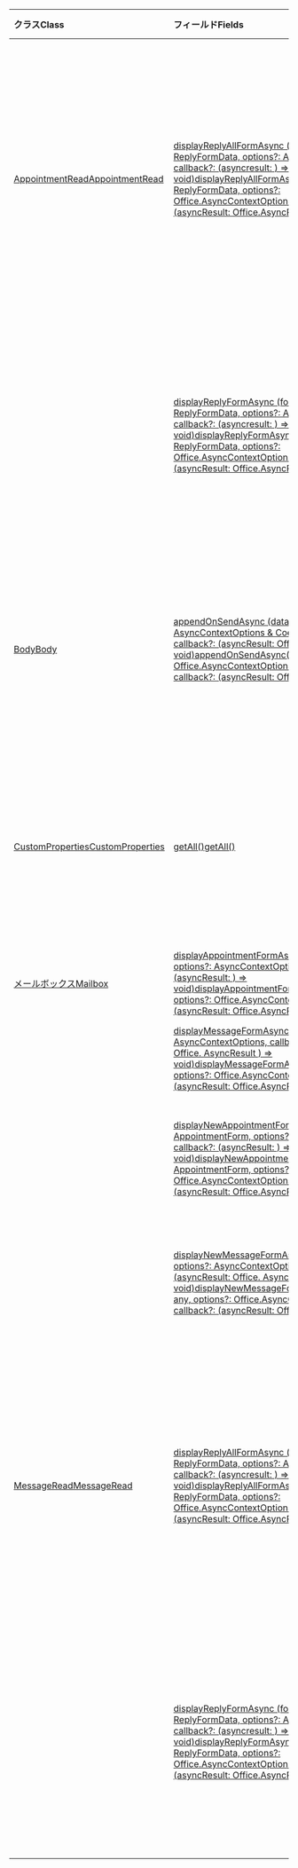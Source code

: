 | <span data-ttu-id="1a04e-101">クラス</span><span class="sxs-lookup"><span data-stu-id="1a04e-101">Class</span></span> | <span data-ttu-id="1a04e-102">フィールド</span><span class="sxs-lookup"><span data-stu-id="1a04e-102">Fields</span></span> | <span data-ttu-id="1a04e-103">説明</span><span class="sxs-lookup"><span data-stu-id="1a04e-103">Description</span></span> |
|:---|:---|:---|
|[<span data-ttu-id="1a04e-104">AppointmentRead</span><span class="sxs-lookup"><span data-stu-id="1a04e-104">AppointmentRead</span></span>](/javascript/api/outlook/outlook.appointmentread)|[<span data-ttu-id="1a04e-105">displayReplyAllFormAsync (formData: string \| ReplyFormData, options?: AsyncContextOptions, callback?: (asyncresult: <void> ) => void)</span><span class="sxs-lookup"><span data-stu-id="1a04e-105">displayReplyAllFormAsync(formData: string \| ReplyFormData, options?: Office.AsyncContextOptions, callback?: (asyncResult: Office.AsyncResult<void>) => void)</span></span>](/javascript/api/outlook/outlook.appointmentread#displayreplyallformasync-formdata--options--callback--asyncresult-)|<span data-ttu-id="1a04e-106">選択したメッセージの送信者とすべての受信者、または開催者およびすべての出席者を含む返信フォームが表示されます。</span><span class="sxs-lookup"><span data-stu-id="1a04e-106">Displays a reply form that includes either the sender and all recipients of the selected message or the organizer and all attendees of the</span></span>|
||[<span data-ttu-id="1a04e-107">displayReplyFormAsync (formData: string \| ReplyFormData, options?: AsyncContextOptions, callback?: (asyncresult: <void> ) => void)</span><span class="sxs-lookup"><span data-stu-id="1a04e-107">displayReplyFormAsync(formData: string \| ReplyFormData, options?: Office.AsyncContextOptions, callback?: (asyncResult: Office.AsyncResult<void>) => void)</span></span>](/javascript/api/outlook/outlook.appointmentread#displayreplyformasync-formdata--options--callback--asyncresult-)|<span data-ttu-id="1a04e-108">選択したメッセージの送信者のみ、または選択した予定の開催者のみを含む回答フォームが表示されます。</span><span class="sxs-lookup"><span data-stu-id="1a04e-108">Displays a reply form that includes only the sender of the selected message or the organizer of the selected appointment.</span></span>|
|[<span data-ttu-id="1a04e-109">Body</span><span class="sxs-lookup"><span data-stu-id="1a04e-109">Body</span></span>](/javascript/api/outlook/outlook.body)|[<span data-ttu-id="1a04e-110">appendOnSendAsync (data: string, options?: AsyncContextOptions & CoercionTypeOptions, callback?: (asyncResult: Office. AsyncResult <void> ) => void)</span><span class="sxs-lookup"><span data-stu-id="1a04e-110">appendOnSendAsync(data: string, options?: Office.AsyncContextOptions & CoercionTypeOptions, callback?: (asyncResult: Office.AsyncResult<void>) => void)</span></span>](/javascript/api/outlook/outlook.body#appendonsendasync-data--options--callback--asyncresult-)|<span data-ttu-id="1a04e-111">を追加します。指定されたコンテンツを、署名後にアイテム本文の末尾に送信します。</span><span class="sxs-lookup"><span data-stu-id="1a04e-111">Appends on send the specified content to the end of the item body, after any signature.</span></span>|
|[<span data-ttu-id="1a04e-112">CustomProperties</span><span class="sxs-lookup"><span data-stu-id="1a04e-112">CustomProperties</span></span>](/javascript/api/outlook/outlook.customproperties)|[<span data-ttu-id="1a04e-113">getAll()</span><span class="sxs-lookup"><span data-stu-id="1a04e-113">getAll()</span></span>](/javascript/api/outlook/outlook.customproperties#getall--)|<span data-ttu-id="1a04e-114">名前と値のペアのコレクション内のすべてのカスタムプロパティを持つオブジェクトを返します。</span><span class="sxs-lookup"><span data-stu-id="1a04e-114">Returns an object with all custom properties in a collection of name/value pairs.</span></span>|
|[<span data-ttu-id="1a04e-115">メールボックス</span><span class="sxs-lookup"><span data-stu-id="1a04e-115">Mailbox</span></span>](/javascript/api/outlook/outlook.mailbox)|[<span data-ttu-id="1a04e-116">displayAppointmentFormAsync (itemId: string, options?: AsyncContextOptions, callback?: (asyncResult: <void> ) => void)</span><span class="sxs-lookup"><span data-stu-id="1a04e-116">displayAppointmentFormAsync(itemId: string, options?: Office.AsyncContextOptions, callback?: (asyncResult: Office.AsyncResult<void>) => void)</span></span>](/javascript/api/outlook/outlook.mailbox#displayappointmentformasync-itemid--options--callback--asyncresult-)|<span data-ttu-id="1a04e-117">既存の予定を表示します。</span><span class="sxs-lookup"><span data-stu-id="1a04e-117">Displays an existing calendar appointment.</span></span>|
||[<span data-ttu-id="1a04e-118">displayMessageFormAsync (itemId: string, options?: AsyncContextOptions, callback?: (asyncResult: Office. AsyncResult <void> ) => void)</span><span class="sxs-lookup"><span data-stu-id="1a04e-118">displayMessageFormAsync(itemId: string, options?: Office.AsyncContextOptions, callback?: (asyncResult: Office.AsyncResult<void>) => void)</span></span>](/javascript/api/outlook/outlook.mailbox#displaymessageformasync-itemid--options--callback--asyncresult-)|<span data-ttu-id="1a04e-119">既存のメッセージを表示します。</span><span class="sxs-lookup"><span data-stu-id="1a04e-119">Displays an existing message.</span></span>|
||[<span data-ttu-id="1a04e-120">displayNewAppointmentFormAsync (parameters: AppointmentForm, options?: AsyncContextOptions, callback?: (asyncResult: <void> ) => void)</span><span class="sxs-lookup"><span data-stu-id="1a04e-120">displayNewAppointmentFormAsync(parameters: AppointmentForm, options?: Office.AsyncContextOptions, callback?: (asyncResult: Office.AsyncResult<void>) => void)</span></span>](/javascript/api/outlook/outlook.mailbox#displaynewappointmentformasync-parameters--options--callback--asyncresult-)|<span data-ttu-id="1a04e-121">新しい予定を作成するためのフォームを表示します。</span><span class="sxs-lookup"><span data-stu-id="1a04e-121">Displays a form for creating a new calendar appointment.</span></span>|
||[<span data-ttu-id="1a04e-122">displayNewMessageFormAsync (parameters: any, options?: AsyncContextOptions, callback?: (asyncResult: Office. AsyncResult <void> ) => void)</span><span class="sxs-lookup"><span data-stu-id="1a04e-122">displayNewMessageFormAsync(parameters: any, options?: Office.AsyncContextOptions, callback?: (asyncResult: Office.AsyncResult<void>) => void)</span></span>](/javascript/api/outlook/outlook.mailbox#displaynewmessageformasync-parameters--options--callback--asyncresult-)|<span data-ttu-id="1a04e-123">新しいメッセージを作成するためのフォームを表示します。</span><span class="sxs-lookup"><span data-stu-id="1a04e-123">Displays a form for creating a new message.</span></span>|
|[<span data-ttu-id="1a04e-124">MessageRead</span><span class="sxs-lookup"><span data-stu-id="1a04e-124">MessageRead</span></span>](/javascript/api/outlook/outlook.messageread)|[<span data-ttu-id="1a04e-125">displayReplyAllFormAsync (formData: string \| ReplyFormData, options?: AsyncContextOptions, callback?: (asyncresult: <void> ) => void)</span><span class="sxs-lookup"><span data-stu-id="1a04e-125">displayReplyAllFormAsync(formData: string \| ReplyFormData, options?: Office.AsyncContextOptions, callback?: (asyncResult: Office.AsyncResult<void>) => void)</span></span>](/javascript/api/outlook/outlook.messageread#displayreplyallformasync-formdata--options--callback--asyncresult-)|<span data-ttu-id="1a04e-126">選択したメッセージの送信者とすべての受信者、または開催者およびすべての出席者を含む返信フォームが表示されます。</span><span class="sxs-lookup"><span data-stu-id="1a04e-126">Displays a reply form that includes either the sender and all recipients of the selected message or the organizer and all attendees of the</span></span>|
||[<span data-ttu-id="1a04e-127">displayReplyFormAsync (formData: string \| ReplyFormData, options?: AsyncContextOptions, callback?: (asyncresult: <void> ) => void)</span><span class="sxs-lookup"><span data-stu-id="1a04e-127">displayReplyFormAsync(formData: string \| ReplyFormData, options?: Office.AsyncContextOptions, callback?: (asyncResult: Office.AsyncResult<void>) => void)</span></span>](/javascript/api/outlook/outlook.messageread#displayreplyformasync-formdata--options--callback--asyncresult-)|<span data-ttu-id="1a04e-128">選択したメッセージの送信者のみ、または選択した予定の開催者のみを含む回答フォームが表示されます。</span><span class="sxs-lookup"><span data-stu-id="1a04e-128">Displays a reply form that includes only the sender of the selected message or the organizer of the selected appointment.</span></span>|
